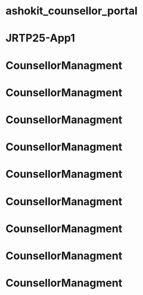 # ashokit_counsellor_portal
# JRTP25-App1
# CounsellorManagment
# CounsellorManagment
# CounsellorManagment
# CounsellorManagment
# CounsellorManagment
# CounsellorManagment
# CounsellorManagment
# CounsellorManagment
# CounsellorManagment

